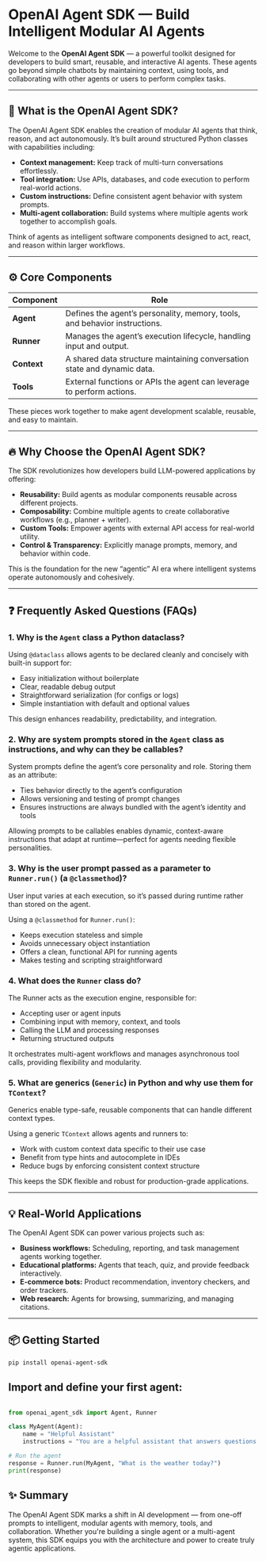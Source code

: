 # OpenAI Agent SDK — Build Intelligent Modular AI Agents

Welcome to the **OpenAI Agent SDK** — a powerful toolkit designed for developers to build smart, reusable, and interactive AI agents. These agents go beyond simple chatbots by maintaining context, using tools, and collaborating with other agents or users to perform complex tasks.

---

## 🚀 What is the OpenAI Agent SDK?

The OpenAI Agent SDK enables the creation of modular AI agents that think, reason, and act autonomously. It’s built around structured Python classes with capabilities including:

- **Context management:** Keep track of multi-turn conversations effortlessly.
- **Tool integration:** Use APIs, databases, and code execution to perform real-world actions.
- **Custom instructions:** Define consistent agent behavior with system prompts.
- **Multi-agent collaboration:** Build systems where multiple agents work together to accomplish goals.

Think of agents as intelligent software components designed to act, react, and reason within larger workflows.

---

## ⚙️ Core Components

| Component | Role |
|-----------|-------|
| **Agent** | Defines the agent’s personality, memory, tools, and behavior instructions. |
| **Runner** | Manages the agent’s execution lifecycle, handling input and output. |
| **Context** | A shared data structure maintaining conversation state and dynamic data. |
| **Tools** | External functions or APIs the agent can leverage to perform actions. |

These pieces work together to make agent development scalable, reusable, and easy to maintain.

---

## 🔥 Why Choose the OpenAI Agent SDK?

The SDK revolutionizes how developers build LLM-powered applications by offering:

- **Reusability:** Build agents as modular components reusable across different projects.
- **Composability:** Combine multiple agents to create collaborative workflows (e.g., planner + writer).
- **Custom Tools:** Empower agents with external API access for real-world utility.
- **Control & Transparency:** Explicitly manage prompts, memory, and behavior within code.

This is the foundation for the new “agentic” AI era where intelligent systems operate autonomously and cohesively.

---

## ❓ Frequently Asked Questions (FAQs)

### 1. Why is the `Agent` class a Python dataclass?

Using `@dataclass` allows agents to be declared cleanly and concisely with built-in support for:

- Easy initialization without boilerplate
- Clear, readable debug output
- Straightforward serialization (for configs or logs)
- Simple instantiation with default and optional values

This design enhances readability, predictability, and integration.

### 2. Why are system prompts stored in the `Agent` class as instructions, and why can they be callables?

System prompts define the agent’s core personality and role. Storing them as an attribute:

- Ties behavior directly to the agent’s configuration
- Allows versioning and testing of prompt changes
- Ensures instructions are always bundled with the agent’s identity and tools

Allowing prompts to be callables enables dynamic, context-aware instructions that adapt at runtime—perfect for agents needing flexible personalities.

### 3. Why is the user prompt passed as a parameter to `Runner.run()` (a `@classmethod`)?

User input varies at each execution, so it’s passed during runtime rather than stored on the agent.

Using a `@classmethod` for `Runner.run()`:

- Keeps execution stateless and simple
- Avoids unnecessary object instantiation
- Offers a clean, functional API for running agents
- Makes testing and scripting straightforward

### 4. What does the `Runner` class do?

The Runner acts as the execution engine, responsible for:

- Accepting user or agent inputs
- Combining input with memory, context, and tools
- Calling the LLM and processing responses
- Returning structured outputs

It orchestrates multi-agent workflows and manages asynchronous tool calls, providing flexibility and modularity.

### 5. What are generics (`Generic`) in Python and why use them for `TContext`?

Generics enable type-safe, reusable components that can handle different context types.

Using a generic `TContext` allows agents and runners to:

- Work with custom context data specific to their use case
- Benefit from type hints and autocomplete in IDEs
- Reduce bugs by enforcing consistent context structure

This keeps the SDK flexible and robust for production-grade applications.

---

## 💡 Real-World Applications

The OpenAI Agent SDK can power various projects such as:

- **Business workflows:** Scheduling, reporting, and task management agents working together.
- **Educational platforms:** Agents that teach, quiz, and provide feedback interactively.
- **E-commerce bots:** Product recommendation, inventory checkers, and order trackers.
- **Web research:** Agents for browsing, summarizing, and managing citations.

---

## 📦 Getting Started

```bash
pip install openai-agent-sdk
```

## Import and define your first agent:

```python

from openai_agent_sdk import Agent, Runner

class MyAgent(Agent):
    name = "Helpful Assistant"
    instructions = "You are a helpful assistant that answers questions clearly."

# Run the agent
response = Runner.run(MyAgent, "What is the weather today?")
print(response)
```

## ✨ Summary
The OpenAI Agent SDK marks a shift in AI development — from one-off prompts to intelligent, modular agents with memory, tools, and collaboration. Whether you're building a single agent or a multi-agent system, this SDK equips you with the architecture and power to create truly agentic applications.
